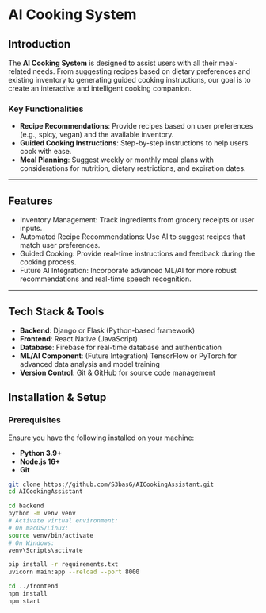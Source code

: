 # AI Cooking System



## Introduction
The **AI Cooking System** is designed to assist users with all their meal-related needs. From suggesting recipes based on dietary preferences and existing inventory to generating guided cooking instructions, our goal is to create an interactive and intelligent cooking companion.

### Key Functionalities
- **Recipe Recommendations**: Provide recipes based on user preferences (e.g., spicy, vegan) and the available inventory.
- **Guided Cooking Instructions**: Step-by-step instructions to help users cook with ease.
- **Meal Planning**: Suggest weekly or monthly meal plans with considerations for nutrition, dietary restrictions, and expiration dates.

---

## Features

   - Inventory Management: Track ingredients from grocery receipts or user inputs.  
   - Automated Recipe Recommendations: Use AI to suggest recipes that match user preferences.  
   - Guided Cooking: Provide real-time instructions and feedback during the cooking process.  
   - Future AI Integration: Incorporate advanced ML/AI for more robust recommendations and real-time speech recognition.

---

## Tech Stack & Tools
- **Backend**: Django or Flask (Python-based framework)  
- **Frontend**: React Native (JavaScript)  
- **Database**: Firebase for real-time database and authentication  
- **ML/AI Component**: (Future Integration) TensorFlow or PyTorch for advanced data analysis and model training  
- **Version Control**: Git & GitHub for source code management  

## Installation & Setup

### Prerequisites
Ensure you have the following installed on your machine:
- **Python 3.9+**
- **Node.js 16+**
- **Git**

```bash
git clone https://github.com/S3basG/AICookingAssistant.git
cd AICookingAssistant

```
```bash
cd backend
python -m venv venv
# Activate virtual environment:
# On macOS/Linux:
source venv/bin/activate
# On Windows:
venv\Scripts\activate

pip install -r requirements.txt
uvicorn main:app --reload --port 8000
```
```bash
cd ../frontend
npm install
npm start
```

